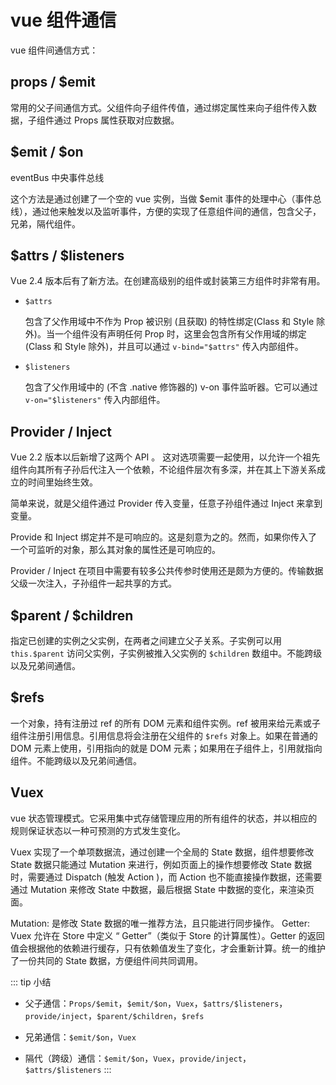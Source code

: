 # vue 组件通信

vue 组件间通信方式：

## props / $emit

常用的父子间通信方式。父组件向子组件传值，通过绑定属性来向子组件传入数据，子组件通过 Props 属性获取对应数据。

## $emit / $on

eventBus 中央事件总线

这个方法是通过创建了一个空的 vue 实例，当做 $emit 事件的处理中心（事件总线），通过他来触发以及监听事件，方便的实现了任意组件间的通信，包含父子，兄弟，隔代组件。

## $attrs / $listeners

Vue 2.4 版本后有了新方法。在创建高级别的组件或封装第三方组件时非常有用。

- `$attrs`

  包含了父作用域中不作为 Prop 被识别 (且获取) 的特性绑定(Class 和 Style 除外)。当一个组件没有声明任何 Prop 时，这里会包含所有父作用域的绑定 (Class 和 Style 除外)，并且可以通过 `v-bind="$attrs"` 传入内部组件。
  
- `$listeners`

  包含了父作用域中的 (不含 .native 修饰器的) v-on 事件监听器。它可以通过 `v-on="$listeners"` 传入内部组件。

## Provider / Inject

Vue 2.2 版本以后新增了这两个 API 。 这对选项需要一起使用，以允许一个祖先组件向其所有子孙后代注入一个依赖，不论组件层次有多深，并在其上下游关系成立的时间里始终生效。

简单来说，就是父组件通过 Provider 传入变量，任意子孙组件通过 Inject 来拿到变量。

Provide 和 Inject 绑定并不是可响应的。这是刻意为之的。然而，如果你传入了一个可监听的对象，那么其对象的属性还是可响应的。

Provider / Inject 在项目中需要有较多公共传参时使用还是颇为方便的。传输数据父级一次注入，子孙组件一起共享的方式。

## $parent / $children

指定已创建的实例之父实例，在两者之间建立父子关系。子实例可以用 `this.$parent` 访问父实例，子实例被推入父实例的 `$children` 数组中。不能跨级以及兄弟间通信。

## $refs

一个对象，持有注册过 ref 的所有 DOM 元素和组件实例。ref 被用来给元素或子组件注册引用信息。引用信息将会注册在父组件的 `$refs` 对象上。如果在普通的 DOM 元素上使用，引用指向的就是 DOM 元素；如果用在子组件上，引用就指向组件。不能跨级以及兄弟间通信。

## Vuex

vue 状态管理模式。它采用集中式存储管理应用的所有组件的状态，并以相应的规则保证状态以一种可预测的方式发生变化。

Vuex 实现了一个单项数据流，通过创建一个全局的 State 数据，组件想要修改 State 数据只能通过 Mutation 来进行，例如页面上的操作想要修改 State 数据时，需要通过 Dispatch (触发 Action )，而 Action 也不能直接操作数据，还需要通过 Mutation 来修改 State 中数据，最后根据 State 中数据的变化，来渲染页面。

Mutation: 是修改 State 数据的唯一推荐方法，且只能进行同步操作。
Getter: Vuex 允许在 Store 中定义 “ Getter”（类似于 Store 的计算属性）。Getter 的返回值会根据他的依赖进行缓存，只有依赖值发生了变化，才会重新计算。统一的维护了一份共同的 State 数据，方便组件间共同调用。

::: tip 小结
- 父子通信：`Props/$emit`，`$emit/$on`，`Vuex`，`$attrs/$listeners`，`provide/inject`，`$parent/$children`，`$refs`

- 兄弟通信：`$emit/$on`，`Vuex`

- 隔代（跨级）通信：`$emit/$on`，`Vuex`，`provide/inject`，`$attrs/$listeners`
:::

